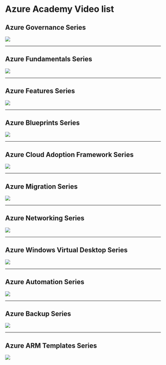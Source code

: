 # Azure Academy Video list


## Azure Governance Series
[![](https://azurecomcdn.azureedge.net/mediahandler/acomblog/media/Default/blog/7a79a934-62d7-421f-bd29-c8f7837ce90a.png)](https://www.youtube.com/watch?v=NxcwCwc_wmM&list=PL-V4YVm6AmwVVU8B809tRUn2bJDTX2Vj4)

----
## Azure Fundamentals Series
[![](https://gxcuf89792.i.lithium.com/t5/image/serverpage/image-id/113220i2C16D7F7D5CBF085?v=1.0)](https://www.youtube.com/watch?v=M7v52Wbe8Dc&list=PL-V4YVm6AmwWLTTwZdI7hcpKqTpFUIKUE)

----
## Azure Features Series
[![](https://mountainss.files.wordpress.com/2014/09/azure.jpg)](https://www.youtube.com/watch?v=n3R9GqOrBOY&list=PL-V4YVm6AmwVtetIlWKR59VzkFpsJr1hC)


----
## Azure Blueprints Series
[![](https://mountainss.files.wordpress.com/2018/10/azure-policy-blue-prints-01.png)](https://www.youtube.com/watch?v=NxcwCwc_wmM&list=PL-V4YVm6AmwVVU8B809tRUn2bJDTX2Vj4)


----
## Azure Cloud Adoption Framework Series
[![](https://miro.medium.com/max/1400/1*sF2hEiEjWaGe0YpuJgGIhw.png)](https://www.youtube.com/watch?v=NxcwCwc_wmM&list=PL-V4YVm6AmwVVU8B809tRUn2bJDTX2Vj4)


----
## Azure Migration Series
[![](https://olikka.com.au/wp-content/uploads/2018/05/Azure-finish-1.png)](https://www.youtube.com/watch?v=NxcwCwc_wmM&list=PL-V4YVm6AmwVVU8B809tRUn2bJDTX2Vj4)


----
## Azure Networking Series
[![](https://www.dotnetcurry.com/images/azure/azure-platform-overview/networking.png)](https://www.youtube.com/watch?v=NxcwCwc_wmM&list=PL-V4YVm6AmwVVU8B809tRUn2bJDTX2Vj4)


----
## Azure Windows Virtual Desktop Series
[![](https://tr1.cbsistatic.com/hub/i/2018/12/12/b685a2ae-3772-4214-9ba5-4205842dd50b/microsoft-wvdarchitecture.png)](https://www.youtube.com/watch?v=NxcwCwc_wmM&list=PL-V4YVm6AmwVVU8B809tRUn2bJDTX2Vj4)


----
## Azure Automation Series
[![](https://pbs.twimg.com/profile_images/575349510164979712/m2NdD6Dx_400x400.png)](https://www.youtube.com/watch?v=NxcwCwc_wmM&list=PL-V4YVm6AmwVVU8B809tRUn2bJDTX2Vj4)


----
## Azure Backup Series
[![](https://www.starwindsoftware.com/blog/wp-content/uploads/2017/02/1-Microsoft-Azure-Backup.png)](https://www.youtube.com/watch?v=NxcwCwc_wmM&list=PL-V4YVm6AmwVVU8B809tRUn2bJDTX2Vj4)


----
## Azure ARM Templates Series
[![](https://kvaes.files.wordpress.com/2016/01/arm_templates.png?w=788&h=442)](https://www.youtube.com/watch?v=NxcwCwc_wmM&list=PL-V4YVm6AmwVVU8B809tRUn2bJDTX2Vj4)







